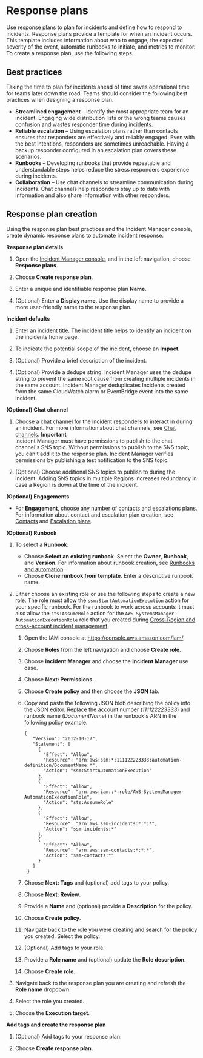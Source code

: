 # Response plans<a name="response-plans"></a>

Use response plans to plan for incidents and define how to respond to incidents\. Response plans provide a template for when an incident occurs\. This template includes information about who to engage, the expected severity of the event, automatic runbooks to initiate, and metrics to monitor\. To create a response plan, use the following steps\.

## Best practices<a name="response-plan-best-practices"></a>

Taking the time to plan for incidents ahead of time saves operational time for teams later down the road\. Teams should consider the following best practices when designing a response plan\.
+ **Streamlined engagement** – Identify the most appropriate team for an incident\. Engaging wide distribution lists or the wrong teams causes confusion and wastes responder time during incidents\. 
+ **Reliable escalation** – Using escalation plans rather than contacts ensures that responders are effectively and reliably engaged\. Even with the best intentions, responders are sometimes unreachable\. Having a backup responder configured in an escalation plan covers these scenarios\. 
+ **Runbooks** – Developing runbooks that provide repeatable and understandable steps helps reduce the stress responders experience during incidents\.
+ **Collaboration** – Use chat channels to streamline communication during incidents\. Chat channels help responders stay up to date with information and also share information with other responders\. 

## Response plan creation<a name="response-plans-create"></a>

Using the response plan best practices and the Incident Manager console, create dynamic response plans to automate incident response\.

**Response plan details**

1. Open the [Incident Manager console](https://console.aws.amazon.com/systems-manager/incidents/home), and in the left navigation, choose **Response plans**\.

1. Choose **Create response plan**\.

1. Enter a unique and identifiable response plan **Name**\.

1. \(Optional\) Enter a **Display name**\. Use the display name to provide a more user\-friendly name to the response plan\.

**Incident defaults**

1. Enter an incident title\. The incident title helps to identify an incident on the incidents home page\.

1. To indicate the potential scope of the incident, choose an **Impact**\.

1. \(Optional\) Provide a brief description of the incident\. 

1. \(Optional\) Provide a dedupe string\. Incident Manager uses the dedupe string to prevent the same root cause from creating multiple incidents in the same account\. Incident Manager deduplicates Incidents created from the same CloudWatch alarm or EventBridge event into the same incident\.

**\(Optional\) Chat channel**

1. Choose a chat channel for the incident responders to interact in during an incident\. For more information about chat channels, see [Chat channels](chat.md)\. 
**Important**  
Incident Manager must have permissions to publish to the chat channel's SNS topic\. Without permissions to publish to the SNS topic, you can't add it to the response plan\. Incident Manager verifies permissions by publishing a test notification to the SNS topic\.

1. \(Optional\) Choose additional SNS topics to publish to during the incident\. Adding SNS topics in multiple Regions increases redundancy in case a Region is down at the time of the incident\.

**\(Optional\) Engagements**
+ For **Engagement**, choose any number of contacts and escalations plans\. For information about contact and escalation plan creation, see [Contacts](contacts.md) and [Escalation plans](escalation.md)\.

**\(Optional\) Runbook**

1. To select a **Runbook**:
   + Choose **Select an existing runbook**\. Select the **Owner**, **Runbook**, and **Version**\. For information about runbook creation, see [Runbooks and automation](runbooks.md)\.
   + Choose **Clone runbook from template**\. Enter a descriptive runbook name\. 

1. Either choose an existing role or use the following steps to create a new role\. The role must allow the `ssm:StartAutomationExecution` action for your specific runbook\. For the runbook to work across accounts it must also allow the `sts:AssumeRole` action for the `AWS-SystemsManager-AutomationExecutionRole` role that you created during [Cross\-Region and cross\-account incident management](incident-manager-cross-account-cross-region.md)\.

   1. Open the IAM console at [https://console\.aws\.amazon\.com/iam/](https://console.aws.amazon.com/iam/)\.

   1. Choose **Roles** from the left navigation and choose **Create role**\.

   1. Choose **Incident Manager** and choose the **Incident Manager** use case\.

   1. Choose **Next: Permissions**\.

   1. Choose **Create policy** and then choose the **JSON** tab\. 

   1. Copy and paste the following JSON blob describing the policy into the JSON editor\. Replace the account number \(*111122223333*\) and runbook name \(*DocumentName*\) in the runbook's ARN in the following policy example\.

      ```
      {
         "Version": "2012-10-17",
         "Statement": [
           {
             "Effect": "Allow",
             "Resource": "arn:aws:ssm:*:111122223333:automation-definition/DocumentName:*",
             "Action": "ssm:StartAutomationExecution"
           },
           {
             "Effect": "Allow",
             "Resource": "arn:aws:iam::*:role/AWS-SystemsManager-AutomationExecutionRole",
             "Action": "sts:AssumeRole"
           },
           {
             "Effect": "Allow",
             "Resource": "arn:aws:ssm-incidents:*:*:*",
             "Action": "ssm-incidents:*"
           },
           {
             "Effect": "Allow",
             "Resource": "arn:aws:ssm-contacts:*:*:*",
             "Action": "ssm-contacts:*"
           }
         ]
       }
      ```

   1. Choose **Next: Tags** and \(optional\) add tags to your policy\.

   1. Choose **Next: Review**\.

   1. Provide a **Name** and \(optional\) provide a **Description** for the policy\.

   1. Choose **Create policy**\.

   1. Navigate back to the role you were creating and search for the policy you created\. Select the policy\.

   1. \(Optional\) Add tags to your role\.

   1. Provide a **Role name** and \(optional\) update the **Role description**\.

   1. Choose **Create role**\.

1. Navigate back to the response plan you are creating and refresh the **Role name** dropdown\.

1. Select the role you created\.

1. Choose the **Execution target**\.

**Add tags and create the response plan**

1. \(Optional\) Add tags to your response plan\.

1. Choose **Create response plan**\.

    